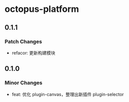 # octopus-platform

## 0.1.1

### Patch Changes

- refacor: 更新构建模块

## 0.1.0

### Minor Changes

- feat: 优化 plugin-canvas，整理出新插件 plugin-selector
